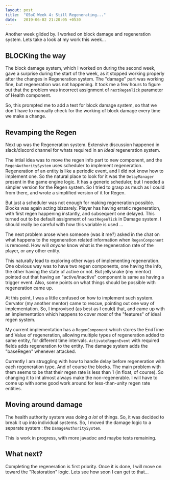 ```yaml
---
layout: post
title:  "GSoC Week 4: Still Regenerating..."
date:   2019-06-02 21:20:05 +0530
---
```


<link rel="stylesheet" type="text/css" href="/assets/github-buttons.css" />

<script src="https://ajax.googleapis.com/ajax/libs/jquery/1.12.0/jquery.min.js"></script>
<script type="text/javascript" src="/assets/github-buttons.js"></script>

Another week glided by. I worked on block damage and regeneration system. Lets take a look at my work this week...

## BLOCKing the way

The block damage system, which I worked on during the second week, gave a surprise during the start of the week, as it stopped working properly after the changes in Regeneration system. The "damage" part was working fine, but regeneration was not happening. It took me a few hours to figure out that the problem was incorrect assignment of `nextRegenTick` parameter of Health component.

<div class="github-button" url="https://github.com/Terasology/Health/pull/4"></div>

So, this prompted me to add a test for block damage system, so that we don't have to manually check for the working of block damage every time we make a change.

## Revamping the Regen

Next up was the Regeneration system. Extensive discussion happened in slack/discord channel for whats required in an _ideal_ regeneration system. 

The intial idea was to move the regen info part to new component, and the `RegenAuthoritySystem` uses scheduler to implement regeneration. Regeneration of an entity is like a periodic event, and I did not know how to implement one. So the natural place to look for it was the `DelayManager` present in the game engine logic. It has a generic scheduler, but I needed a simpler version for the Regen system. So I tried to grasp as much as I could from there, and wrote a simplified version of it for Regen. 

<div class="github-button" url="https://github.com/Terasology/Health/pull/8"></div>

But just a scheduler was not enough for making regeneration possible. Blocks was again acting bizzarely. Player has having erratic regeneration, with first regen happening instantly, and subsequent one delayed. This turned out to be default assignment of `nextRegenTick` in Damage system. I should really be careful with how this variable is used ...

The next problem arose when someone (was it me?) asked in the chat on what happens to the regeneration related information when `RegenComponent` is removed. How will _anyone_ know what is the regeneration rate of the player, or any other entity. 

This naturally lead to exploring other ways of implementing regeneration. One obvious way was to have two regen components, one having the info, the other having the state of active or not. But jellysnake (my mentor) pointed out that having an "active/inactive" component is same as having a trigger event. Also, some points on what things should be possible with regeneration came up.

At this point, I was a little confused on how to implement such system. Cervator (my another mentor) came to rescue, pointing out one way of implementation. So, I improvised (as best as I could) that, and came up with an implementation which happens to cover _most_ of the "features" of ideal regen system. 

My current implementation has a `RegenComponent` which stores the EndTime and Value of regeneration, allowing multiple types of regeneration added to same entity, for different time intervals. `ActivateRegenEvent` with required fields adds regeneration to the entity. The damage system adds the "baseRegen" whenever attacked. 

Currently I am struggling with how to handle delay before regeneration with each regeneration type. And of course the blocks. The main problem with them seems to be that their regen rate is less than 1 (in float, of course). So changing it to int almost always make the non-regenerable. I will have to come up with some good work around for less-than-unity regen rate entities.

## Moving around damage

The health authority system was doing _a lot_ of things. So, it was decided to break it up into individual systems. So, I moved the damage logic to a separate system : the `DamageAuthoritySystem`.

<div class="github-button" url="https://github.com/Terasology/Health/pull/7"></div>

This is work in progress, with more javadoc and maybe tests remaining.

## What next?

Completing the regeneration is first priority. Once it is done, I will move on toward the "Restoration" logic. Lets see how soon I can get to that...
